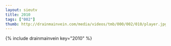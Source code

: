 ```yaml
--- 
layout: sieutv
title: 2010
tags: ["002"]
thumb: http://drainmainvein.com/media/videos/tmb/000/002/010/player.jpg
---
```

{% include drainmainvein key="2010" %} 
